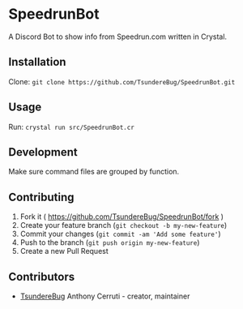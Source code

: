 # SpeedrunBot

A Discord Bot to show info from Speedrun.com written in Crystal.

## Installation

Clone: `git clone https://github.com/TsundereBug/SpeedrunBot.git`

## Usage

Run: `crystal run src/SpeedrunBot.cr`

## Development

Make sure command files are grouped by function.

## Contributing

1. Fork it ( https://github.com/TsundereBug/SpeedrunBot/fork )
2. Create your feature branch (`git checkout -b my-new-feature`)
3. Commit your changes (`git commit -am 'Add some feature'`)
4. Push to the branch (`git push origin my-new-feature`)
5. Create a new Pull Request

## Contributors

- [TsundereBug](https://github.com/TsundereBug) Anthony Cerruti - creator, maintainer
